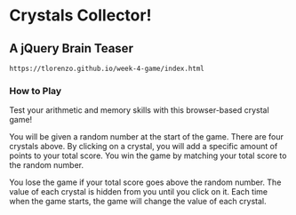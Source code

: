 # Crystals Collector!
## A jQuery Brain Teaser

```
https://tlorenzo.github.io/week-4-game/index.html
```

### How to Play

Test your arithmetic and memory skills with this browser-based crystal game!


You will be given a random number at the start of the game.
There are four crystals above. By clicking on a crystal, you will add a specific amount of points to your total score.
You win the game by matching your total score to the random number.

You lose the game if your total score goes above the random number.
The value of each crystal is hidden from you until you click on it.
Each time when the game starts, the game will change the value of each crystal.
